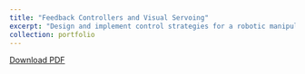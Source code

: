 ```yaml
---
title: "Feedback Controllers and Visual Servoing"
excerpt: "Design and implement control strategies for a robotic manipulator to execute precise trajectories and perform visual servoing<br/><img src='/images/eecs106b_project_1_figure.png'>"
collection: portfolio
---
```


[Download PDF](assets/EECS106B_Project_1.pdf)
 
